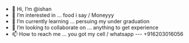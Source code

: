 - 👋 Hi, I’m @ishan
- 👀 I’m interested in ... food i say / Moneyyy 
- 🌱 I’m currently learning ... persuing my under graduation
- 💞️ I’m looking to collaborate on ... anything to get experience
- 📫 How to reach me ... you got my cell / whatsapp --- +916203016056

<!---
ishansyed007/ishansyed007 is a ✨ special ✨ repository because its `README.md` (this file) appears on your GitHub profile.
You can click the Preview link to take a look at your changes.
--->
